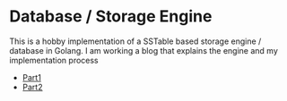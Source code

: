 # Database / Storage Engine
This is a hobby implementation of a SSTable based storage engine / database in Golang. I am working a blog that explains the engine and my implementation process

- [Part1](https://daan.nl/posts/building-a-database-part1-memtable-sstable/)
- [Part2](https://daan.nl/posts/building-a-database-part2-wal-and-compaction/)